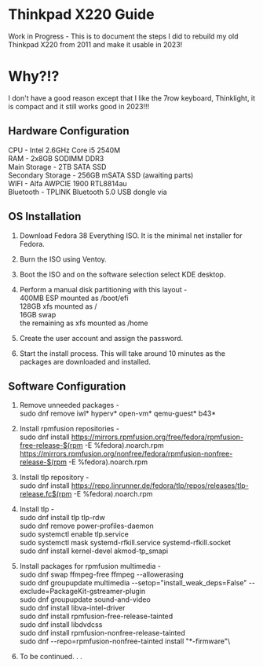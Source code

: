 # Thinkpad X220 Guide
Work in Progress - This is to document the steps I did to rebuild my old Thinkpad X220 from 2011 and make it usable in 2023!

# Why?!?
I don't have a good reason except that I like the 7row keyboard, Thinklight, it is compact and it still works good in 2023!!!

## Hardware Configuration
CPU - Intel 2.6GHz Core i5 2540M\
RAM - 2x8GB SODIMM DDR3\
Main Storage - 2TB SATA SSD\
Secondary Storage - 256GB mSATA SSD (awaiting parts)\
WIFI - Alfa AWPCIE 1900 RTL8814au\
Bluetooth - TPLINK Bluetooth 5.0 USB dongle via


## OS Installation
1. Download Fedora 38 Everything ISO. It is the minimal net installer for Fedora.

2. Burn the ISO using Ventoy.

3. Boot the ISO and on the software selection select KDE desktop.

4. Perform a manual disk partitioning with this layout - \
   400MB ESP mounted as /boot/efi\
   128GB xfs mounted as /\
   16GB swap\
   the remaining as xfs mounted as /home

5. Create the user account and assign the password.

6. Start the install process. This will take around 10 minutes as the packages are downloaded and installed.


## Software Configuration
1. Remove unneeded packages -\
   sudo dnf remove iwl* hyperv* open-vm* qemu-guest* b43*

2. Install rpmfusion repositories -\
   sudo dnf install https://mirrors.rpmfusion.org/free/fedora/rpmfusion-free-release-$(rpm -E %fedora).noarch.rpm https://mirrors.rpmfusion.org/nonfree/fedora/rpmfusion-nonfree-release-$(rpm -E %fedora).noarch.rpm

3. Install tlp repository -\
   sudo dnf install https://repo.linrunner.de/fedora/tlp/repos/releases/tlp-release.fc$(rpm -E %fedora).noarch.rpm
   
4. Install tlp -\
   sudo dnf install tlp tlp-rdw\
   sudo dnf remove power-profiles-daemon\
   sudo systemctl enable tlp.service\
   sudo systemctl mask systemd-rfkill.service systemd-rfkill.socket\
   sudo dnf install kernel-devel akmod-tp_smapi
   
5. Install packages for rpmfusion multimedia -\
   sudo dnf swap ffmpeg-free ffmpeg --allowerasing\
   sudo dnf groupupdate multimedia --setop="install_weak_deps=False" --exclude=PackageKit-gstreamer-plugin\
   sudo dnf groupupdate sound-and-video\
   sudo dnf install libva-intel-driver\
   sudo dnf install rpmfusion-free-release-tainted\
   sudo dnf install libdvdcss\
   sudo dnf install rpmfusion-nonfree-release-tainted\
   sudo dnf --repo=rpmfusion-nonfree-tainted install "*-firmware"\

6. To be continued. . .
